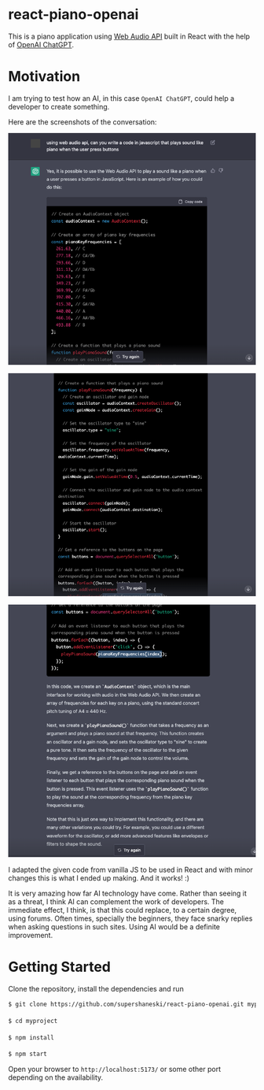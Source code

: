react-piano-openai
==============

This is a piano application using [Web Audio API](https://developer.mozilla.org/en-US/docs/Web/API/Web_Audio_API) built in React with the help of [OpenAI ChatGPT](https://openai.com/blog/chatgpt/).

# Motivation

I am trying to test how an AI, in this case `OpenAI ChatGPT`, could help a developer to create something.

Here are the screenshots of the conversation:

![Screenshot 1](./docs/ScreenShot1.png "Screenshot 1")

![Screenshot 2](./docs/ScreenShot2.png "Screenshot 2")

![Screenshot 3](./docs/ScreenShot3.png "Screenshot 3")

I adapted the given code from vanilla JS to be used in React and with minor changes this is what I ended up making. And it works! :)

It is very amazing how far AI technology have come.
Rather than seeing it as a threat, I think AI can complement the work of developers.
The immediate effect, I think, is that this could replace, to a certain degree, using forums. Often times, specially the beginners, they face snarky replies when asking questions in such sites. Using AI would be a definite improvement.


# Getting Started

Clone the repository, install the dependencies and run

```sh
$ git clone https://github.com/supershaneski/react-piano-openai.git myproject

$ cd myproject

$ npm install

$ npm start
```

Open your browser to `http://localhost:5173/` or some other port depending on the availability.
